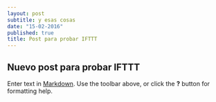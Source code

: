 ```yaml
---
layout: post
subtitle: y esas cosas
date: "15-02-2016"
published: true
title: Post para probar IFTTT
---
```



## Nuevo post para probar IFTTT

Enter text in [Markdown](http://daringfireball.net/projects/markdown/). Use the toolbar above, or click the **?** button for formatting help.
